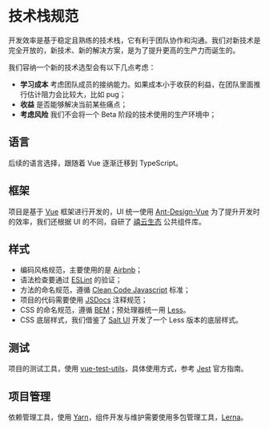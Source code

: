 # 技术栈规范

开发效率是基于稳定且熟练的技术栈，它有利于团队协作和沟通。我们对新技术是完全开放的，新技术、新的解决方案，是为了提升更高的生产力而诞生的。

我们容纳一个新的技术选型会有以下几点考虑：
- **学习成本** 考虑团队成员的接纳能力。如果成本小于收获的利益，在团队里面推行估计阻力会比较大，比如 pug；
- **收益** 是否能够解决当前某些痛点；
- **考虑风险** 我们不会将一个 Beta 阶段的技术使用的生产环境中；

## 语言
后续的语言选择，跟随着 Vue 逐渐迁移到 TypeScript。

## 框架
项目是基于 [Vue](https://cn.vuejs.org/v2/guide/index.html) 框架进行开发的，UI 统一使用 [Ant-Design-Vue](https://vue.ant.designh) 为了提升开发时的效率，我们还根据 UI 的不同，自研了 [禧云生态](https://xiyun-international.github.io/xy/) 公共组件库。

## 样式
- 编码风格规范，主要使用的是 [Airbnb](https://github.com/airbnb/javascript)；
- 语法检查要通过 [ESLint](https://eslint.org) 的验证；
- 方法的命名规范，遵循 [Clean Code Javascript](https://github.com/ryanmcdermott/clean-code-javascript) 标准；
- 项目的代码需要使用 [JSDocs](http://www.dba.cn/book/jsdoc/) 注释规范；
- CSS 的命名规范，遵循 [BEM](https://en.bem.info/methodology/quick-start/)；预处理器统一用 [Less](http://lesscss.cn/)。
- CSS 底层样式，我们借鉴了 [Salt UI](https://salt-ui.github.io/components/style) 开发了一个 Less 版本的底层样式。

## 测试
项目的测试工具，使用 [vue-test-utils](https://vue-test-utils.vuejs.org/zh/)，具体使用方式，参考 [Jest](https://jestjs.io/docs/en/tutorial-react) 官方指南。

## 项目管理
依赖管理工具，使用 [Yarn](https://www.yarnpkg.com/zh-Hans/)，组件开发与维护需要使用多包管理工具，[Lerna](https://github.com/lerna/lerna)。

